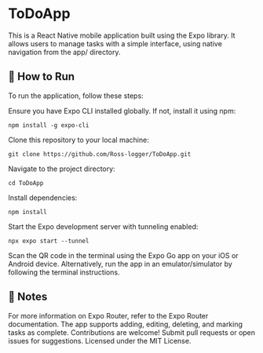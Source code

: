 # ToDoApp
This is a React Native mobile application built using the Expo library. It allows users to manage tasks with a simple interface, using native navigation from the app/ directory.
## 🚀 How to Run
To run the application, follow these steps:

Ensure you have Expo CLI installed globally. If not, install it using npm:
```
npm install -g expo-cli
```

Clone this repository to your local machine:
```
git clone https://github.com/Ross-logger/ToDoApp.git
```

Navigate to the project directory:
```
cd ToDoApp
```

Install dependencies:
```
npm install
```

Start the Expo development server with tunneling enabled:
```
npx expo start --tunnel
```

Scan the QR code in the terminal using the Expo Go app on your iOS or Android device. Alternatively, run the app in an emulator/simulator by following the terminal instructions.


## 📝 Notes

For more information on Expo Router, refer to the Expo Router documentation.
The app supports adding, editing, deleting, and marking tasks as complete.
Contributions are welcome! Submit pull requests or open issues for suggestions.
Licensed under the MIT License.


